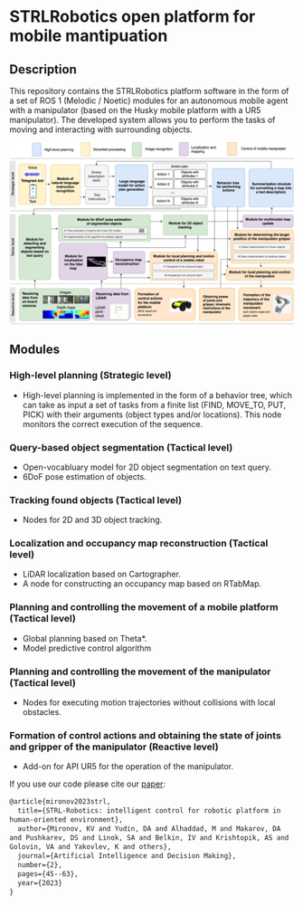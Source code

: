 # STRLRobotics open platform for mobile mantipuation

## Description

This repository contains the STRLRobotics platform software in the form of a set of ROS 1 (Melodic / Noetic) modules for an autonomous mobile agent with a manipulator (based on the Husky mobile platform with a UR5 manipulator). The developed system allows you to perform the tasks of moving and interacting with surrounding objects.

![SRTLRobotics architecture](https://github.com/cog-model/STRLRobotics/blob/main/assets/LLMObjectSorter%20Pipeline-STRLRobotics_en.png)

## Modules

### High-level planning (Strategic level)

- High-level planning is implemented in the form of a behavior tree, which can take as input a set of tasks from a finite list (FIND, MOVE_TO, PUT, PICK) with their arguments (object types and/or locations). This node monitors the correct execution of the sequence.

### Query-based object segmentation (Tactical level)

- Open-vocabluary model for 2D object segmentation on text query.
- 6DoF pose estimation of objects.

### Tracking found objects (Tactical level)

- Nodes for 2D and 3D object tracking.

### Localization and occupancy map reconstruction (Tactical level)

- LiDAR localization based on Cartographer.
- A node for constructing an occupancy map based on RTabMap.

### Planning and controlling the movement of a mobile platform (Tactical level)

- Global planning based on Theta*.
- Model predictive control algorithm

### Planning and controlling the movement of the manipulator (Tactical level)

- Nodes for executing motion trajectories without collisions with local obstacles.

### Formation of control actions and obtaining the state of joints and gripper of the manipulator (Reactive level)

- Add-on for API UR5 for the operation of the manipulator.

If you use our code please cite our [paper](https://www.mathnet.ru/eng/iipr/y2023/i2/p45):

```
@article{mironov2023strl,
  title={STRL-Robotics: intelligent control for robotic platform in human-oriented environment},
  author={Mironov, KV and Yudin, DA and Alhaddad, M and Makarov, DA and Pushkarev, DS and Linok, SA and Belkin, IV and Krishtopik, AS and Golovin, VA and Yakovlev, K and others},
  journal={Artificial Intelligence and Decision Making},
  number={2},
  pages={45--63},
  year={2023}
}
```

